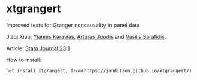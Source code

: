 # xtgrangert

Improved tests for Granger noncausality in panel data

Jiaqi Xiao, [Yiannis Karavias](https://sites.google.com/site/yianniskaravias/), [Artūras Juodis](https://sites.google.com/site/ajuodisresearch/) and [Vasilis Sarafidis](https://sites.google.com/view/vsarafidis).

Article: [Stata Journal 23:1](https://journals.sagepub.com/doi/full/10.1177/1536867X231162034)

How to install:

```
net install xtgrangert, from(https://janditzen.github.io/xtgrangert/)
```
